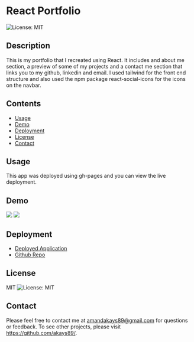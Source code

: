 
# React Portfolio
![License: MIT](https://img.shields.io/badge/License-MIT-yellow.svg)
## Description
This is my portfolio that I recreated using React. It includes and about me section, a preview of some of my projects and a contact me section that links you to my github, linkedin and email. I used tailwind for the front end structure and also used the npm package react-social-icons for the icons on the navbar.
## Contents
* [Usage](#Usage)
* [Demo](#Demo)
* [Deployment](#Deployment)
* [License](#License)
* [Contact](#Questions?)

## Usage
This app was deployed using gh-pages and you can view the live deployment.
## Demo
<img  src= "https://github.com/akays89/reactPortfolio/blob/master/src/assets/2Screen%20Shot%202021-09-28%20at%203.54.38%20PM.png" />
<img  src= "https://github.com/akays89/reactPortfolio/blob/master/src/assets/1Screen%20Shot%202021-09-28%20at%203.54.50%20PM.png" />


## Deployment
- [Deployed Application](https://akays89.github.io/myPortfolio/)
- [Github Repo](https://github.com/akays89/reactPortfolio)

## License
MIT
![License: MIT](https://img.shields.io/badge/License-MIT-yellow.svg)
## Contact
Please feel free to contact me at amandakays89@gmail.com for questions or feedback. 
To see other projects, please visit https://github.com/akays89/.
